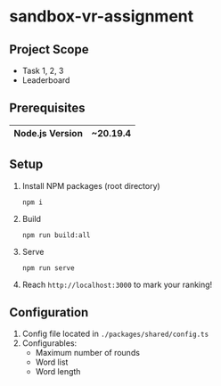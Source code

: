# sandbox-vr-assignment

## Project Scope
- Task 1, 2, 3
- Leaderboard

## Prerequisites

| Node.js Version | ~20.19.4 |
|---|---|

## Setup

1. Install NPM packages (root directory)
    ```
    npm i
    ```
1. Build
    ```
    npm run build:all
    ```
1. Serve
    ```
    npm run serve
    ```
1. Reach `http://localhost:3000` to mark your ranking!

## Configuration
1. Config file located in `./packages/shared/config.ts`
2. Configurables:
   - Maximum number of rounds
   - Word list
   - Word length


   
